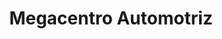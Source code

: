---
title: "Megacentro Automotriz"
url: /siguatepeque/megacentro-automotriz/
shop: Autowerkstatt
---